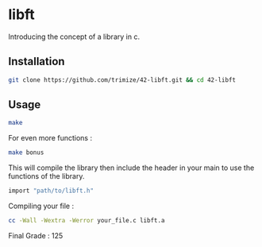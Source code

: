 # libft

Introducing the concept of a library in c.

## Installation

```bash
git clone https://github.com/trimize/42-libft.git && cd 42-libft
```

## Usage

```bash
make
```

For even more functions :

```bash
make bonus
```

This will compile the library then include the header in your main
to use the functions of the library.

```c
import "path/to/libft.h"
```
Compiling your file :

```bash
cc -Wall -Wextra -Werror your_file.c libft.a
```

Final Grade : 125
